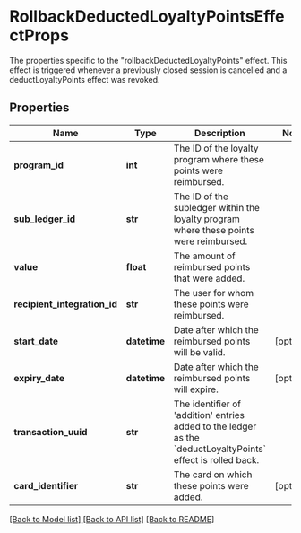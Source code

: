 # RollbackDeductedLoyaltyPointsEffectProps

The properties specific to the \"rollbackDeductedLoyaltyPoints\" effect. This effect is triggered whenever a previously closed session is cancelled and a deductLoyaltyPoints effect was revoked.
## Properties
Name | Type | Description | Notes
------------ | ------------- | ------------- | -------------
**program_id** | **int** | The ID of the loyalty program where these points were reimbursed. | 
**sub_ledger_id** | **str** | The ID of the subledger within the loyalty program where these points were reimbursed. | 
**value** | **float** | The amount of reimbursed points that were added. | 
**recipient_integration_id** | **str** | The user for whom these points were reimbursed. | 
**start_date** | **datetime** | Date after which the reimbursed points will be valid. | [optional] 
**expiry_date** | **datetime** | Date after which the reimbursed points will expire. | [optional] 
**transaction_uuid** | **str** | The identifier of &#39;addition&#39; entries added to the ledger as the &#x60;deductLoyaltyPoints&#x60; effect is rolled back. | 
**card_identifier** | **str** | The card on which these points were added. | [optional] 

[[Back to Model list]](../README.md#documentation-for-models) [[Back to API list]](../README.md#documentation-for-api-endpoints) [[Back to README]](../README.md)


